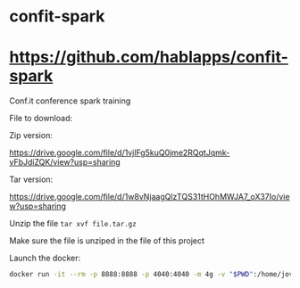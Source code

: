 # confit-spark

# https://github.com/hablapps/confit-spark


Conf.it conference spark training


File to download:

Zip version:

https://drive.google.com/file/d/1vjlFg5kuQ0jme2RQqtJqmk-vFbJdiZQK/view?usp=sharing

Tar version:

https://drive.google.com/file/d/1w8vNjaagQlzTQS31tHOhMWJA7_oX37Io/view?usp=sharing

Unzip the file `tar xvf file.tar.gz`

Make sure the file is unziped in the file of this project


Launch the docker:
```bash
docker run -it --rm -p 8888:8888 -p 4040:4040 -m 4g -v "$PWD":/home/jovyan/work almondsh/almond:0.10.9-scala-2.12.12
```
